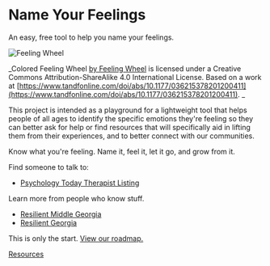 # Name Your Feelings

An easy, free tool to help you name your feelings.

![Feeling Wheel](https://allthefeelz.app/static/pages/img/cc_colored_feeling_wheel.png)

_Colored Feeling Wheel [by Feeling Wheel](https://allthefeelz.app/cc/feeling-wheel/) is licensed under a Creative Commons Attribution-ShareAlike 4.0 International License. Based on a work at [https://www.tandfonline.com/doi/abs/10.1177/036215378201200411](https://www.tandfonline.com/doi/abs/10.1177/036215378201200411).
_

This project is intended as a playground for a lightweight tool that helps people of all ages to identify the specific emotions 
they're feeling so they can better ask for help or find resources that will specifically aid in lifting them from their experiences, 
and to better connect with our communities. 

Know what you're feeling. Name it, feel it, let it go, and grow from it. 

Find someone to talk to: 
- [Psychology Today Therapist Listing](https://www.psychologytoday.com/us/therapists)

Learn more from people who know stuff.

- [Resilient Middle Georgia](https://www.resilientmiddlegeorgia.org/)
- [Resilient Georgia](https://www.resilientga.org/)

This is only the start. [View our roadmap.](https://nameyourfeelings.com/roadmap)

[Resources](https://nameyourfeelings.com/resources)
